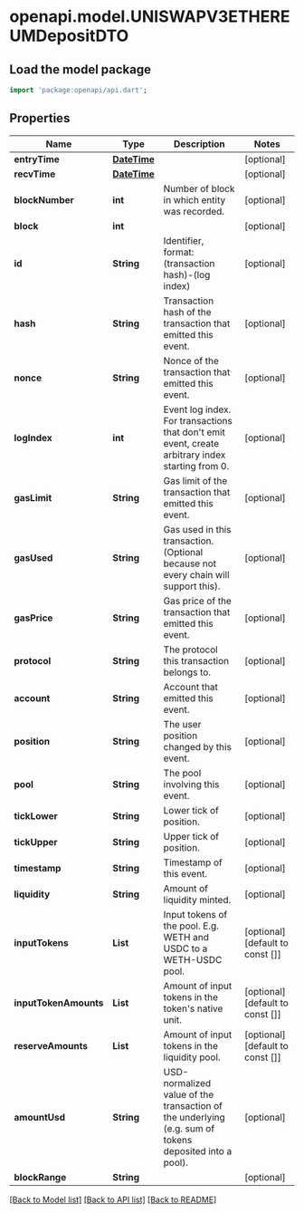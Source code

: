 # openapi.model.UNISWAPV3ETHEREUMDepositDTO

## Load the model package
```dart
import 'package:openapi/api.dart';
```

## Properties
Name | Type | Description | Notes
------------ | ------------- | ------------- | -------------
**entryTime** | [**DateTime**](DateTime.md) |  | [optional] 
**recvTime** | [**DateTime**](DateTime.md) |  | [optional] 
**blockNumber** | **int** | Number of block in which entity was recorded. | [optional] 
**block** | **int** |  | [optional] 
**id** | **String** | Identifier, format: (transaction hash)-(log index) | [optional] 
**hash** | **String** | Transaction hash of the transaction that emitted this event. | [optional] 
**nonce** | **String** | Nonce of the transaction that emitted this event. | [optional] 
**logIndex** | **int** | Event log index. For transactions that don't emit event, create arbitrary index starting from 0. | [optional] 
**gasLimit** | **String** | Gas limit of the transaction that emitted this event. | [optional] 
**gasUsed** | **String** | Gas used in this transaction. (Optional because not every chain will support this). | [optional] 
**gasPrice** | **String** | Gas price of the transaction that emitted this event. | [optional] 
**protocol** | **String** | The protocol this transaction belongs to. | [optional] 
**account** | **String** | Account that emitted this event. | [optional] 
**position** | **String** | The user position changed by this event. | [optional] 
**pool** | **String** | The pool involving this event. | [optional] 
**tickLower** | **String** | Lower tick of position. | [optional] 
**tickUpper** | **String** | Upper tick of position. | [optional] 
**timestamp** | **String** | Timestamp of this event. | [optional] 
**liquidity** | **String** | Amount of liquidity minted. | [optional] 
**inputTokens** | **List<String>** | Input tokens of the pool. E.g. WETH and USDC to a WETH-USDC pool. | [optional] [default to const []]
**inputTokenAmounts** | **List<String>** | Amount of input tokens in the token's native unit. | [optional] [default to const []]
**reserveAmounts** | **List<String>** | Amount of input tokens in the liquidity pool. | [optional] [default to const []]
**amountUsd** | **String** | USD-normalized value of the transaction of the underlying (e.g. sum of tokens deposited into a pool). | [optional] 
**blockRange** | **String** |  | [optional] 

[[Back to Model list]](../README.md#documentation-for-models) [[Back to API list]](../README.md#documentation-for-api-endpoints) [[Back to README]](../README.md)


